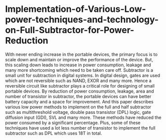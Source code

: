 # Implementation-of-Various-Low-power-techniques-and-technology-on-Full-Subtractor-for-Power-Reduction
With never ending increase in the portable devices, the primary focus is to scale down and maintain or improve the performance of the device. But, this scaling down leads to increase in power consumption, leakage and many more shortcoming which need to be taken care off. Subtractor is a small unit for subtraction in digital systems. In digital design, gates are used which are not reversible such as NAND, EXOR and many more. Hence a reversible circuit like subtractor plays a critical role for designing of small portable devices. By reduction of power consumption, leakage, area and number of transistor in subtractor, the portable devices can have better battery capacity and a space for improvement. And this paper describes various low power methods to implement on the full and half subtractor such as multithreshold voltage, double pass transistor (DPL) logic, gate diffusion input (GDI), SVL and many more. These methods have reduced the power consumed by a significant percentage. Plus, some of these techniques have used a lot less number of transistor to implement the full subtractor such as DPL which uses 18T in total.
